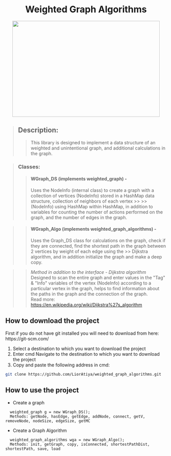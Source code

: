 <center> <h1>Weighted Graph Algorithms</h1> </center>
<p align="center">
  <img width="460" height="300" src="http://up419.siz.co.il/up3/kdm2mxdmgcmz.png">
</p>

> ## Description:
>
>> This library is designed to implement a data structure of an weighted and unintentional graph, and additional calculations in the graph.

> ### Classes:
>
>> #### WGraph_DS (implements weighted_graph) - 
>> Uses the NodeInfo (internal class) to create a graph with a collection of vertices (NodeInfo) stored in a HashMap data structure, collection of neighbors of each vertex >> >> (NodeInfo) using HashMap within HashMap, in addition to variables for counting the number of actions performed on the graph, and the number of edges in the graph.

>> #### WGraph_Algo (implements weighted_graph_algorithms) - 
>> Uses the Graph_DS class for calculations on the graph, check if they are connected, find the shortest path in the graph between 2 vertices by weight of each edge using the  >> Dijkstra algorithm, and in addition initialize the graph and make a deep copy.<br>

>> *Method in addition to the interface - Dijkstra algorithm*<br>
Designed to scan the entire graph and enter values in the "Tag" & "Info" variables of the vertex (NodeInfo) according to a particular vertex in the graph, helps to find information about the paths in the graph and the connection of the graph.
<br> Read more: <https://en.wikipedia.org/wiki/Dijkstra%27s_algorithm>


<h2>How to download the project</h2>
   First if you do not have git installed you will need to download from here: https://git-scm.com/
  <ol>
    <li>Select a destination to which you want to download the project</li>
    <li>Enter cmd Navigate to the destination to which you want to download the project</li>
    <li>Copy and paste the following address in cmd:</br></li>
  </ol>
  
  ```bash
git clone https://github.com/LiorAtiya/weighted_graph_algorithms.git
```

<h2>How to use the project</h2>
  <ul>
    <li>Create a graph</li>
  </ul>
  
      weighted_graph g = new WGraph_DS();
      Methods: getNode, hasEdge, getEdge, addNode, connect, getV, removeNode, nodeSize, edgeSize, getMC
      
  <ul>
    <li>Create a Graph Algorithm</li>
  </ul>
  
      weighted_graph_algorithms wga = new WGraph_Algo();
      Methods: init, getGraph, copy, isConnected, shortestPathDist, shortestPath, save, load
      
      
    
